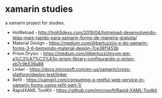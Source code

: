 # xamarin studies
a xamarin project for studies.

- HotReload - http://high5devs.com/2019/04/hotreload-desenvolvendo-telas-mais-rapido-para-xamarin-forms-de-maneira-gratuita/
- Material Design - https://medium.com/@bertuzzi/o-x-do-xamarin-forms-3-6-bemvindo-material-design-7ce38f1453b
- Prism.Dryioc - https://medium.com/@bertuzzi/mvvm-em-a%C3%A7%C3%A3o-prism-library-configurando-o-prism-eb7c9b539a88
- Linker - https://docs.microsoft.com/en-us/xamarin/cross-platform/deploy-test/linker
- Refit - https://xamgirl.com/consuming-a-restful-web-service-in-xamarin-forms-using-refit-part-1/
- RapidXAML ToolKit - https://github.com/microsoft/Rapid-XAML-Toolkit
